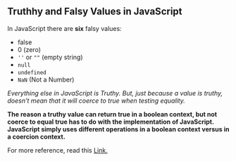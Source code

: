 ## Truthhy and Falsy Values in JavaScript

In JavaScript there are **six** falsy values:
- false
- 0 (zero)
- `''` or `""` (empty string)
- `null`
- `undefined`
- `NaN` (Not a Number)

*Everything else in JavaScript is Truthy. But, just because a value is truthy, doesn’t mean that it will coerce to true when testing equality.*

**The reason a truthy value can return true in a boolean context, but not coerce to equal true has to do with the implementation of JavaScript. JavaScript simply uses different operations in a boolean context versus in a coercion context.**

For more reference, read this [Link.](https://codeburst.io/javascript-truthy-values-dont-always-equal-true-8afaf071a4a6)